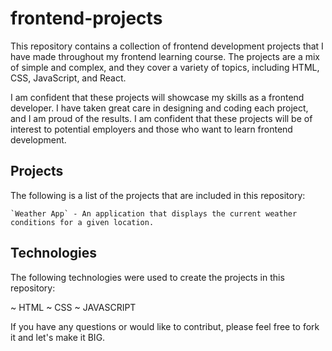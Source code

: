 # frontend-projects

This repository contains a collection of frontend development projects that I have made throughout my frontend learning course. The projects are a mix of simple and complex, and they cover a variety of topics, including HTML, CSS, JavaScript, and React.

I am confident that these projects will showcase my skills as a frontend developer. I have taken great care in designing and coding each project, and I am proud of the results. I am confident that these projects will be of interest to potential employers and those who want to learn frontend development.

## Projects

The following is a list of the projects that are included in this repository:
    
    `Weather App` - An application that displays the current weather       conditions for a given location.




## Technologies

The following technologies were used to create the projects in this repository:

~ HTML
~ CSS
~ JAVASCRIPT




If you have any questions or would like to contribut, please feel free to fork it and let's make it BIG. 